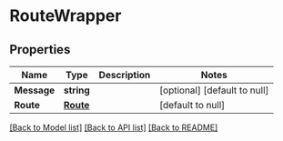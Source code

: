 # RouteWrapper

## Properties
Name | Type | Description | Notes
------------ | ------------- | ------------- | -------------
**Message** | **string** |  | [optional] [default to null]
**Route** | [**Route**](Route.md) |  | [default to null]

[[Back to Model list]](../README.md#documentation-for-models) [[Back to API list]](../README.md#documentation-for-api-endpoints) [[Back to README]](../README.md)


